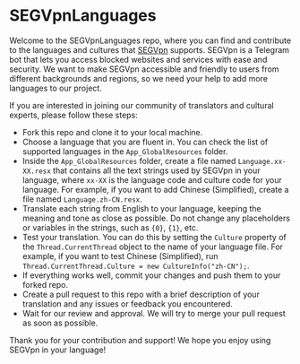 
# SEGVpnLanguages

Welcome to the SEGVpnLanguages repo, where you can find and contribute to the languages and cultures that [SEGVpn](https://t.me/SEGVpnBot) supports. SEGVpn is a Telegram bot that lets you access blocked websites and services with ease and security. We want to make SEGVpn accessible and friendly to users from different backgrounds and regions, so we need your help to add more languages to our project.

If you are interested in joining our community of translators and cultural experts, please follow these steps:

- Fork this repo and clone it to your local machine.
- Choose a language that you are fluent in. You can check the list of supported languages in the `App_GlobalResources` folder.
- Inside the `App_GlobalResources` folder, create a file named `Language.xx-XX.resx` that contains all the text strings used by SEGVpn in your language, where `xx-XX` is the language code and culture code for your language. For example, if you want to add Chinese (Simplified), create a file named `Language.zh-CN.resx`.
- Translate each string from English to your language, keeping the meaning and tone as close as possible. Do not change any placeholders or variables in the strings, such as `{0}`, `{1}`, etc.
- Test your translation. You can do this by setting the `Culture` property of the `Thread.CurrentThread` object to the name of your language file. For example, if you want to test Chinese (Simplified), run `Thread.CurrentThread.Culture = new CultureInfo("zh-CN");`.
- If everything works well, commit your changes and push them to your forked repo.
- Create a pull request to this repo with a brief description of your translation and any issues or feedback you encountered.
- Wait for our review and approval. We will try to merge your pull request as soon as possible.

Thank you for your contribution and support! We hope you enjoy using SEGVpn in your language!
